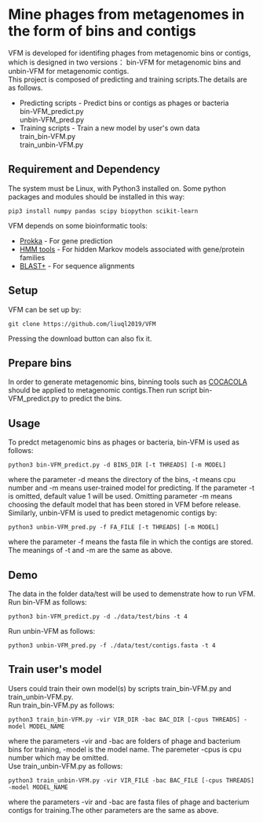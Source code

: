 Mine phages from metagenomes in the form of bins and contigs  
============================================================
VFM is developed for identifing phages from metagenomic bins or contigs, which is designed in two versions： bin-VFM for metagenomic bins and unbin-VFM for metagenomic contigs.  
This project is composed of predicting and training scripts.The details are as follows.
* Predicting scripts - Predict bins or contigs as phages or bacteria    
bin-VFM_predict.py    
unbin-VFM_pred.py
* Training scripts - Train a new model by user's own data  
train_bin-VFM.py  
train_unbin-VFM.py  
## Requirement and Dependency
The system must be Linux, with Python3 installed on. Some python packages and modules should be installed in this way:  
```
pip3 install numpy pandas scipy biopython scikit-learn
``` 
VFM depends on some bioinformatic tools: 
* [Prokka](https://github.com/tseemann/prokka) - For gene prediction
* [HMM tools](http://www.hmmer.org/) - For hidden Markov models associated with gene/protein families
* [BLAST+](https://blast.ncbi.nlm.nih.gov/Blast.cgi?CMD=Web&PAGE_TYPE=BlastDocs&DOC_TYPE=Download) - For sequence alignments

## Setup
VFM can be set up by:
```
git clone https://github.com/liuql2019/VFM
```
Pressing the download button can also fix it.
##  Prepare bins 
In order to generate metagenomic bins, binning tools such as [COCACOLA](https://github.com/younglululu/COCACOLA) should be applied to metagenomic contigs.Then run script bin-VFM_predict.py to predict the bins.
## Usage
To predct metagenomic bins as phages or bacteria, bin-VFM is used as follows:
```
python3 bin-VFM_predict.py -d BINS_DIR [-t THREADS] [-m MODEL]
```
where the parameter -d means the directory of the bins, -t means cpu number and -m means user-trained model for predicting. If the parameter -t is omitted, default value 1 will be used. Omitting parameter -m means choosing the default model that has been stored in VFM before release.  
Similarly, unbin-VFM is used to predict metagenomic contigs by:
```
python3 unbin-VFM_pred.py -f FA_FILE [-t THREADS] [-m MODEL]
```
where the parameter -f means the fasta file in which the contigs are stored. The meanings of -t and -m are the same as above. 
## Demo
The data in the folder data/test will be used to demenstrate how to run VFM.  
Run bin-VFM as follows:
```
python3 bin-VFM_predict.py -d ./data/test/bins -t 4
```
Run unbin-VFM as follows:
```
python3 unbin-VFM_pred.py -f ./data/test/contigs.fasta -t 4
```
## Train user's model
Users could train their own model(s) by scripts train_bin-VFM.py and train_unbin-VFM.py.   
Run train_bin-VFM.py as follows:
```
python3 train_bin-VFM.py -vir VIR_DIR -bac BAC_DIR [-cpus THREADS] -model MODEL_NAME
```
where the parameters -vir and -bac are folders of phage and bacterium bins for training, -model is the model name. The paremeter -cpus is cpu number which may be omitted.  
Use train_unbin-VFM.py as follows:
```
python3 train_unbin-VFM.py -vir VIR_FILE -bac BAC_FILE [-cpus THREADS] -model MODEL_NAME
```
where the parameters -vir and -bac are fasta files of phage and bacterium contigs for training.The other parameters are the same as above.  

